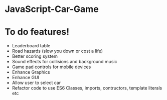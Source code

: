 # JavaScript-Car-Game

# To do features!

  - Leaderboard table
  - Road hazards (slow you down or cost a life)
  - Better scoring system
  - Sound effects for collisions and background music
  - Game pad controls for mobile devices
  - Enhance Graphics
  - Enhance GUI
  - Allow user to select car
  - Refactor code to use ES6 Classes, imports, contructors, template literals etc

